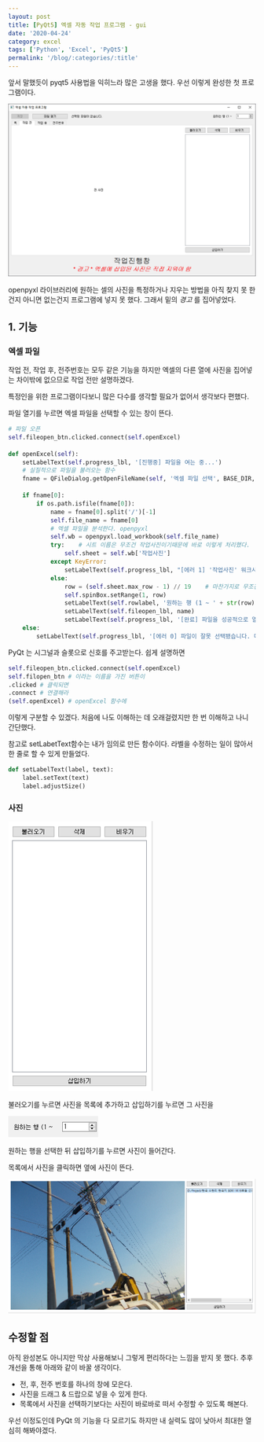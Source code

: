 ```yaml
---
layout: post
title: [PyQt5] 엑셀 자동 작업 프로그램 - gui
date: '2020-04-24'
category: excel
tags: ['Python', 'Excel', 'PyQt5']
permalink: '/blog/:categories/:title'
---
```


앞서 말했듯이 pyqt5 사용법을 익히느라 많은 고생을 했다. 우선 이렇게 완성한 첫 프로그램이다.

![](/assets/2020-04-24-excel_first/2020-04-24-excel_first_092756.png)

openpyxl 라이브러리에 원하는 셀의 사진을 특정하거나 지우는 방법을 아직 찾지 못 한건지 아니면 없는건지 프로그램에 넣지 못 했다. 그래서 밑의 *경고* 를 집어넣었다.

## 1. 기능

### 엑셀 파일

작업 전, 작업 후, 전주번호는 모두 같은 기능을 하지만 엑셀의 다른 열에 사진을 집어넣는 차이밖에 없으므로 작업 전만 설명하겠다.

특정인을 위한 프로그램이다보니 많은 다수를 생각할 필요가 없어서 생각보다 편했다.

파일 열기를 누르면 엑셀 파일을 선택할 수 있는 창이 뜬다.

```python
# 파일 오픈
self.fileopen_btn.clicked.connect(self.openExcel)

def openExcel(self):
    setLabelText(self.progress_lbl, '[진행중] 파일을 여는 중...')
    # 실질적으로 파일을 불러오는 함수
    fname = QFileDialog.getOpenFileName(self, '엑셀 파일 선택', BASE_DIR, "Excel files (*.xlsx)")

    if fname[0]:
        if os.path.isfile(fname[0]):
            name = fname[0].split('/')[-1]
            self.file_name = fname[0]
            # 엑셀 파일을 분석한다. openpyxl
            self.wb = openpyxl.load_workbook(self.file_name)
            try:    # 시트 이름은 무조건 작업사진이기때문에 바로 이렇게 처리했다.
                self.sheet = self.wb['작업사진']
            except KeyError:
                setLabelText(self.progress_lbl, "[에러 1] '작업사진' 워크시트를 열지 못 했습니다. 엑셀파일을 확인해주세요.")
            else:
                row = (self.sheet.max_row - 1) // 19    # 마찬가지로 무조건 사진하나에 19칸이기때문에 이렇게 처리
                self.spinBox.setRange(1, row)
                setLabelText(self.rowlabel, '원하는 행 (1 ~ ' + str(row) + ')')
                setLabelText(self.fileopen_lbl, name)
                setLabelText(self.progress_lbl, '[완료] 파일을 성공적으로 열었습니다.')
    else:
        setLabelText(self.progress_lbl, '[에러 0] 파일이 잘못 선택됐습니다. 다시 선택해주세요')
```

PyQt 는 시그널과 슬롯으로 신호를 주고받는다. 쉽게 설명하면

```python
self.fileopen_btn.clicked.connect(self.openExcel)
self.filopen_btn # 이라는 이름을 가진 버튼이
.clicked # 클릭되면
.connect # 연결해라
(self.openExcel) # openExcel 함수에
```

이렇게 구분할 수 있겠다. 처음에 나도 이해하는 데 오래걸렸지만 한 번 이해하고 나니 간단했다.

참고로 setLabetText함수는 내가 임의로 만든 함수이다. 라벨을 수정하는 일이 많아서 한 줄로 할 수 있게 만들었다.

```python
def setLabelText(label, text):
    label.setText(text)
    label.adjustSize()
```

### 사진

![](/assets/2020-04-24-excel_first/2020-04-24-excel_first_120152.png)

불러오기를 누르면 사진을 목록에 추가하고 삽입하기를 누르면 그 사진을 

![](/assets/2020-04-24-excel_first/2020-04-24-excel_first_120221.png)

원하는 행을 선택한 뒤 삽입하기를 누르면 사진이 들어간다.

목록에서 사진을 클릭하면 옆에 사진이 뜬다.

![](/assets/2020-04-24-excel_first/2020-04-24-excel_first_120403.png)


## 수정할 점

아직 완성본도 아니지만 막상 사용해보니 그렇게 편리하다는 느낌을 받지 못 했다. 추후 개선을 통해 아래와 같이 바꿀 생각이다.

- 전, 후, 전주 번호를 하나의 창에 모은다.
- 사진을 드래그 & 드랍으로 넣을 수 있게 한다.
- 목록에서 사진을 선택하기보다는 사진이 바로바로 떠서 수정할 수 있도록 해본다.

우선 이정도인데 PyQt 의 기능을 다 모르기도 하지만 내 실력도 많이 낮아서 최대한 열심히 해봐야겠다.